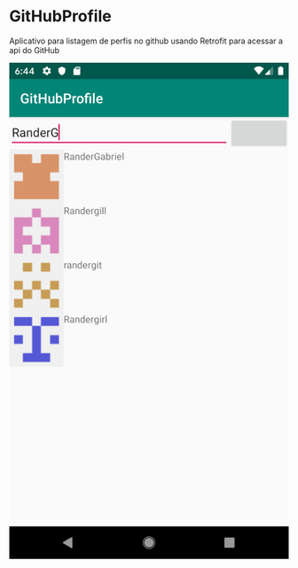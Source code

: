 # GitHubProfile
Aplicativo para listagem de perfis no github usando Retrofit para acessar a api do GitHub

![Screenshot](screenshot.png)